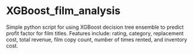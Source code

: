 # XGBoost_film_analysis
Simple python script for using XGBoost decision tree ensemble to predict profit factor for film titles. Features include: rating, category, replacement cost, total revenue, film copy count, number of times rented, and inventory cost.
